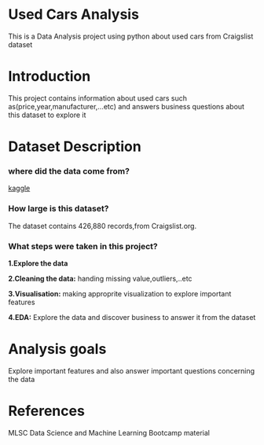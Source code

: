 # Used Cars Analysis 
This is a Data Analysis project using python about used cars from Craigslist dataset
# Introduction
This project contains information about used cars such as(price,year,manufacturer,...etc) and answers business questions about this dataset to explore it 
# Dataset Description
### where did the data come from?
[kaggle](https://www.kaggle.com/datasets/austinreese/craigslist-carstrucks-data/data)
### How large is this dataset?
The dataset contains 426,880 records,from Craigslist.org.
### What steps were taken in this project?
**1.Explore the data**

**2.Cleaning the data:** handing missing value,outliers,..etc

**3.Visualisation:** making approprite visualization to explore important features

**4.EDA:** Explore the data and discover business to answer it from the dataset

# Analysis goals
Explore important features and also answer important questions concerning the data

# References
MLSC Data Science and Machine Learning Bootcamp material 
